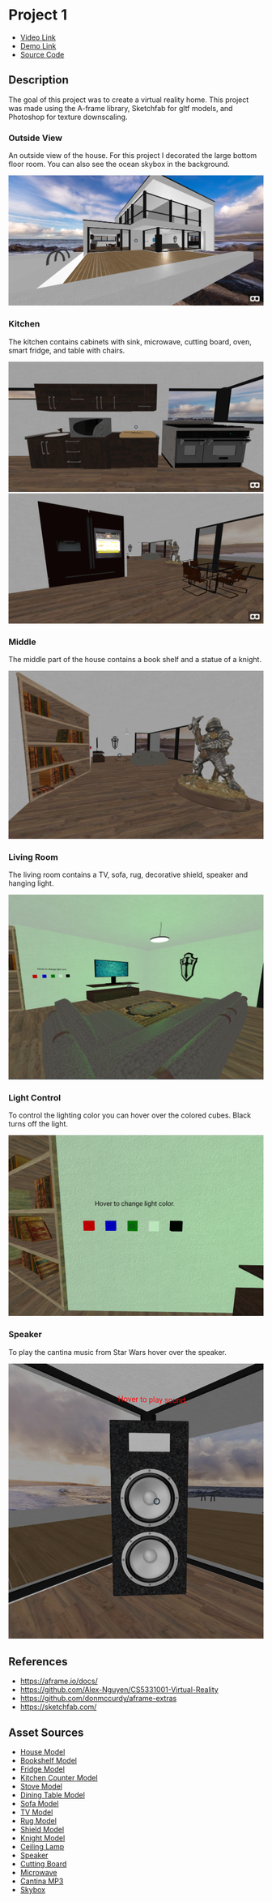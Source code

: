 # Project 1
* [Video Link](https://drive.google.com/file/d/1IWG76nO3XjFVsEp83P52xmdboabhr1fo/view?usp=sharing)
* [Demo Link](https://trentm95.github.io/CS4331-VR/Project1/)
* [Source Code](https://github.com/Trentm95/CS4331-VR/tree/master/Project1)

## Description

The goal of this project was to create a virtual reality home. This project was made using the A-frame library, Sketchfab for gltf models, and Photoshop for texture downscaling.

### Outside View

An outside view of the house. For this project I decorated the large bottom floor room. You can also see the ocean skybox in the background.

![Outside](report_images/outside.PNG)

### Kitchen

The kitchen contains cabinets with sink, microwave, cutting board, oven, smart fridge, and table with chairs.

![Kitchen1](report_images/kitchen1.PNG)
![Kitchen2](report_images/kitchen2.PNG)

### Middle

The middle part of the house contains a book shelf and a statue of a knight.

![Middle](report_images/statue.PNG)

### Living Room
The living room contains a TV, sofa, rug, decorative shield, speaker and hanging light.

![Living Room](report_images/livingroom.PNG)

### Light Control
To control the lighting color you can hover over the colored cubes. Black turns off the light.

![Light Control](report_images/lightcontrol.PNG)

### Speaker
To play the cantina music from Star Wars hover over the speaker.

![Speaker](report_images/speaker.PNG)

## References
* https://aframe.io/docs/
* https://github.com/Alex-Nguyen/CS5331001-Virtual-Reality
* https://github.com/donmccurdy/aframe-extras
* https://sketchfab.com/

## Asset Sources

* [House Model](https://www.blendswap.com/blends/view/80830)
* [Bookshelf Model](https://sketchfab.com/models/b8f46cf7daca419a87ac8d131bad056f)
* [Fridge Model](https://sketchfab.com/models/d2d06c12322948c980877bf81fe42745)
* [Kitchen Counter Model](https://sketchfab.com/models/3b540ab5964a428c8cb4563ed737d2c7)
* [Stove Model](https://sketchfab.com/models/9b4ac1e7593246159e65e4362a9c5de5)
* [Dining Table Model](https://sketchfab.com/models/c41a27d7a1b24dc484bc603e1bc2d0ef)
* [Sofa Model](https://sketchfab.com/models/c05907ca713345649c3ae5239069a885)
* [TV Model](https://sketchfab.com/models/ce237530639441e28869b44297587e5a)
* [Rug Model](https://sketchfab.com/models/fe13eecfc9b8405dab1fe76c5dd28a4c)
* [Shield Model](https://sketchfab.com/models/b436c3cde1d346a08926affa7a313f32)
* [Knight Model](https://sketchfab.com/models/fdd6ff9d89bf45e8b6493d8d396bd025)
* [Ceiling Lamp](https://sketchfab.com/models/50cef2c4bec346358b004ca213a6ba26)
* [Speaker](https://sketchfab.com/models/0225e32494d04b50bff1f1801ecc46e5)
* [Cutting Board](https://sketchfab.com/models/599257ecf79d4df6827f379c75bff0d9)
* [Microwave](https://sketchfab.com/models/365dcf8d326b4f4f9a3fdea25c7e27e8)
* [Cantina MP3](http://mattersofgrey.com/star-wars-ringtones/)
* [Skybox](https://www.flickr.com/photos/hamburgerjung/28019644509/)
